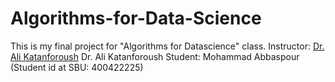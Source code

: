 # Algorithms-for-Data-Science
This is my final project for "Algorithms for Datascience" class.
Instructor: [Dr. Ali Katanforoush](http://facultymembers.sbu.ac.ir/katanforoush) Dr. Ali Katanforoush
Student: Mohammad Abbaspour (Student id at SBU: 400422225)
